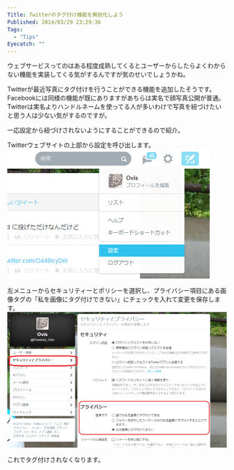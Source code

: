 ```yaml
---
Title: Twitterのタグ付け機能を無効化しよう
Published: 2014/03/29 23:29:36
Tags:
  - "Tips"
Eyecatch: ""
---
```

ウェブサービスってのはある程度成熟してくるとユーザーからしたらよくわからない機能を実装してくる気がするんですが気のせいでしょうかね。

Twitterが最近写真にタグ付けを行うことができる機能を追加したそうです。  
Facebookには同様の機能が既にありますがあちらは実名で顔写真公開が普通。Twitterは実名よりハンドルネームを使ってる人が多いわけで写真を紐づけたいと思う人は少ない気がするのですが。

一応設定から紐づけされないようにすることができるので紹介。

Twitterウェブサイトの上部から設定を呼び出します。
![](20140329231150.png) 

左メニューからセキュリティーとポリシーを選択し、プライバシー項目にある画像タグの「私を画像にタグ付けできない」にチェックを入れて変更を保存します。
![](20140329232912.png) 

これでタグ付けされなくなります。